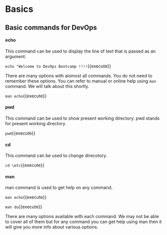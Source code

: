 # Basics
## Basic commands for DevOps

#### echo
This command can be used to display the line of text that is passed as an argument. 

`echo "Welcome to DevOps Bootcamp !!!!`{{execute}}

There are many options with alomost all commands. You do not need to remember these options. You can refer to manual or online help using `man ` command. We will talk about this shortly.

`man echo`{{execute}}
 
#### pwd

This command can be used to show present working directory. pwd stands for present working directory.

`pwd`{{execute}}

 
#### cd

This command can be used to change direcotory.

`cd \etc`{{execute}}

#### man

man command is used to get help on any command. 

`man echo`{{execute}}

`man du`{{execute}}

There are many options available with each command. We may not be able to cover all of them but for any command you can get help using man <command> then it will give you more info about various options.

